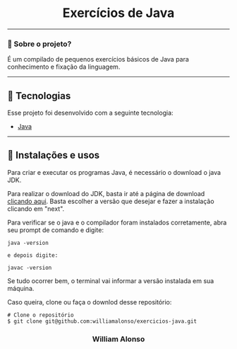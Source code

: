 <h1 align="center">
    Exercícios de Java
</h1>

---

</div>



### 🤔 Sobre o projeto?

É um compilado de pequenos exercícios básicos de Java para conhecimento e fixação da linguagem.

---

## 🚀 Tecnologias

Esse projeto foi desenvolvido com a seguinte tecnologia:

- [Java](https://www.java.com/pt-BR/)

---


## 🙅 Instalações e usos

Para criar e executar os programas Java, é necessário o download o java JDK.

Para realizar o download do JDK, basta ir até a página de download [clicando aqui](https://www.oracle.com/java/technologies/downloads/).
Basta escolher a versão que desejar e fazer a instalação clicando em "next".

Para verificar se o java e o compilador foram instalados corretamente, abra seu prompt de comando e digite:

```
java -version

e depois digite:

javac -version
```

Se tudo ocorrer bem, o terminal vai informar a versão instalada em sua máquina.

Caso queira, clone ou faça o downlod desse repositório:

```
# Clone o repositório
$ git clone git@github.com:williamalonso/exercicios-java.git
```

<h3 align="center">William Alonso</h3>
